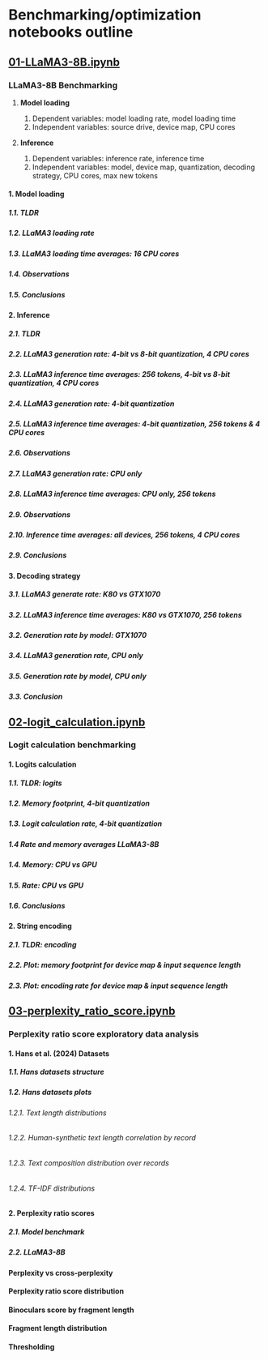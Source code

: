 # Benchmarking/optimization notebooks outline

## [01-LLaMA3-8B.ipynb](https://github.com/gperdrizet/llm_detector/blob/benchmarking/benchmarking/notebooks/01-LLaMA3-8B.ipynb)

### LLaMA3-8B Benchmarking

1. **Model loading**

    1. Dependent variables: model loading rate, model loading time
    2. Independent variables: source drive, device map, CPU cores

2. **Inference**

    1. Dependent variables: inference rate, inference time
    2. Independent variables: model, device map, quantization, decoding strategy, CPU cores, max new tokens

#### 1. Model loading

##### 1.1. TLDR

##### 1.2. LLaMA3 loading rate

##### 1.3. LLaMA3 loading time averages: 16 CPU cores

##### 1.4. Observations

##### 1.5. Conclusions

#### 2. Inference

##### 2.1. TLDR

##### 2.2. LLaMA3 generation rate: 4-bit vs 8-bit quantization, 4 CPU cores

##### 2.3. LLaMA3 inference time averages: 256 tokens, 4-bit vs 8-bit quantization, 4 CPU cores

##### 2.4. LLaMA3 generation rate: 4-bit quantization

##### 2.5. LLaMA3 inference time averages: 4-bit quantization, 256 tokens & 4 CPU cores

##### 2.6. Observations

##### 2.7. LLaMA3 generation rate: CPU only

##### 2.8. LLaMA3 inference time averages: CPU only, 256 tokens

##### 2.9. Observations

##### 2.10. Inference time averages: all devices, 256 tokens, 4 CPU cores

##### 2.9. Conclusions

#### 3. Decoding strategy

##### 3.1. LLaMA3 generate rate: K80 vs GTX1070

##### 3.2. LLaMA3 inference time averages: K80 vs GTX1070, 256 tokens

##### 3.2. Generation rate by model: GTX1070

##### 3.4. LLaMA3 generation rate, CPU only

##### 3.5. Generation rate by model, CPU only

##### 3.3. Conclusion

## [02-logit_calculation.ipynb](https://github.com/gperdrizet/llm_detector/blob/benchmarking/benchmarking/notebooks/02-logit_calculation.ipynb)

### Logit calculation benchmarking

#### 1. Logits calculation

##### 1.1. TLDR: logits

##### 1.2. Memory footprint, 4-bit quantization

##### 1.3. Logit calculation rate, 4-bit quantization

##### 1.4 Rate and memory averages LLaMA3-8B

##### 1.4. Memory: CPU vs GPU

##### 1.5. Rate: CPU vs GPU

##### 1.6. Conclusions

#### 2. String encoding

##### 2.1. TLDR: encoding

##### 2.2. Plot: memory footprint for device map & input sequence length

##### 2.3. Plot: encoding rate for device map & input sequence length

## [03-perplexity_ratio_score.ipynb](https://github.com/gperdrizet/llm_detector/blob/benchmarking/benchmarking/notebooks/03-perplexity_ratio_score.ipynb)

### Perplexity ratio score exploratory data analysis

#### 1. Hans et al. (2024) Datasets

##### 1.1. Hans datasets structure

##### 1.2. Hans datasets plots

###### 1.2.1. Text length distributions

###### 1.2.2. Human-synthetic text length correlation by record

###### 1.2.3. Text composition distribution over records

###### 1.2.4. TF-IDF distributions

#### 2. Perplexity ratio scores

##### 2.1. Model benchmark

##### 2.2. LLaMA3-8B

#### Perplexity vs cross-perplexity

#### Perplexity ratio score distribution

#### Binoculars score by fragment length

#### Fragment length distribution

#### Thresholding
